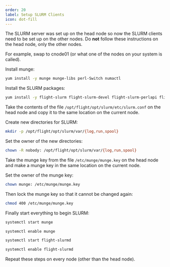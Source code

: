 ```yaml
---
order: 20
label: Setup SLURM Clients
icon: dot-fill
---
```


The SLURM server was set up on the head node so now the SLURM clients need to be set up on the other nodes. Do **not** follow these instructions on the head node, only the other nodes.

For example, swap to cnode01 (or what one of the nodes on your system is called).

Install munge:
```bash
yum install -y munge munge-libs perl-Switch numactl
```

Install the SLURM packages:
```bash
yum install -y flight-slurm flight-slurm-devel flight-slurm-perlapi flight-slurm-torque flight-slurm-slurmd flight-slurm-example-configs flight-slurm-libpmi
```



Take the contents of the file `/opt/flight/opt/slurm/etc/slurm.conf` on the head node and copy it to the same location on the current node.

Create new directories for SLURM:

```bash
mkdir -p /opt/flight/opt/slurm/var/{log,run,spool}
```

Set the owner of the new directories:
```bash
chown -R nobody: /opt/flight/opt/slurm/var/{log,run,spool}
```

Take the munge key from the file `/etc/munge/munge.key` on the head node and make a munge key in the same location on the current node.

Set the owner of the munge key:
```bash
chown munge: /etc/munge/munge.key
```
Then lock the munge key so that it cannot be changed again:
```bash
chmod 400 /etc/munge/munge.key
```

Finally start everything to begin SLURM:
```bash
systemctl start munge
```
```bash
systemctl enable munge
```
```bash
systemctl start flight-slurmd
```
```bash
systemctl enable flight-slurmd
```

Repeat these steps on every node (other than the head node).
